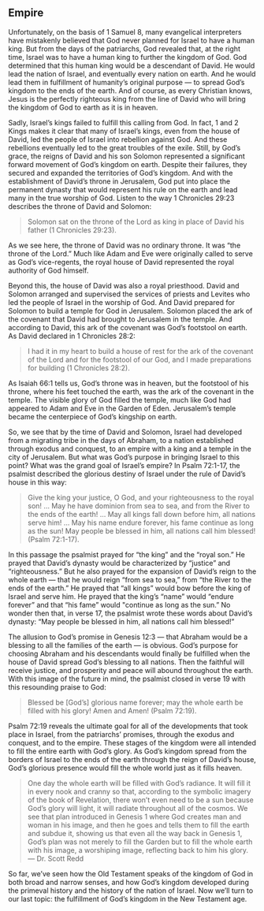 ## Empire

Unfortunately, on the basis of 1 Samuel 8, many evangelical interpreters have mistakenly believed that God never planned for Israel to have a human king. But from the days of the patriarchs, God revealed that, at the right time, Israel was to have a human king to further the kingdom of God. God determined that this human king would be a descendant of David. He would lead the nation of Israel, and eventually every nation on earth. And he would lead them in fulfillment of humanity’s original purpose — to spread God’s kingdom to the ends of the earth. And of course, as every Christian knows, Jesus is the perfectly righteous king from the line of David who will bring the kingdom of God to earth as it is in heaven.

Sadly, Israel’s kings failed to fulfill this calling from God. In fact, 1 and 2 Kings makes it clear that many of Israel’s kings, even from the house of David, led the people of Israel into rebellion against God. And these rebellions eventually led to the great troubles of the exile. Still, by God’s grace, the reigns of David and his son Solomon represented a significant forward movement of God’s kingdom on earth. Despite their failures, they secured and expanded the territories of God’s kingdom. And with the establishment of David’s throne in Jerusalem, God put into place the permanent dynasty that would represent his rule on the earth and lead many in the true worship of God. Listen to the way 1 Chronicles 29:23 describes the throne of David and Solomon:

> Solomon sat on the throne of the Lord as king in place of David his father (1 Chronicles 29:23).

As we see here, the throne of David was no ordinary throne. It was “the throne of the Lord.” Much like Adam and Eve were originally called to serve as God’s vice-regents, the royal house of David represented the royal authority of God himself.

Beyond this, the house of David was also a royal priesthood. David and Solomon arranged and supervised the services of priests and Levites who led the people of Israel in the worship of God. And David prepared for Solomon to build a temple for God in Jerusalem. Solomon placed the ark of the covenant that David had brought to Jerusalem in the temple. And according to David, this ark of the covenant was God’s footstool on earth. As David declared in 1 Chronicles 28:2:

> I had it in my heart to build a house of rest for the ark of the covenant of the Lord and for the footstool of our God, and I made preparations for building (1 Chronicles 28:2).

As Isaiah 66:1 tells us, God’s throne was in heaven, but the footstool of his throne, where his feet touched the earth, was the ark of the covenant in the temple. The visible glory of God filled the temple, much like God had appeared to Adam and Eve in the Garden of Eden. Jerusalem’s temple became the centerpiece of God’s kingship on earth.

So, we see that by the time of David and Solomon, Israel had developed from a migrating tribe in the days of Abraham, to a nation established through exodus and conquest, to an empire with a king and a temple in the city of Jerusalem. But what was God’s purpose in bringing Israel to this point? What was the grand goal of Israel’s empire? In Psalm 72:1-17, the psalmist described the glorious destiny of Israel under the rule of David’s house in this way:

> Give the king your justice, O God, and your righteousness to the royal son! … May he have dominion from sea to sea, and from the River to the ends of the earth! … May all kings fall down before him, all nations serve him! … May his name endure forever, his fame continue as long as the sun! May people be blessed in him, all nations call him blessed! (Psalm 72:1-17).

In this passage the psalmist prayed for “the king” and the “royal son.” He prayed that David’s dynasty would be characterized by “justice” and “righteousness.” But he also prayed for the expansion of David’s reign to the whole earth — that he would reign “from sea to sea,” from “the River to the ends of the earth.” He prayed that “all kings” would bow before the king of Israel and serve him. He prayed that the king’s “name” would “endure forever” and that “his fame” would "continue as long as the sun.” No wonder then that, in verse 17, the psalmist wrote these words about David’s dynasty: “May people be blessed in him, all nations call him blessed!”

The allusion to God’s promise in Genesis 12:3 — that Abraham would be a blessing to all the families of the earth — is obvious. God’s purpose for choosing Abraham and his descendants would finally be fulfilled when the house of David spread God’s blessing to all nations. Then the faithful will receive justice, and prosperity and peace will abound throughout the earth. With this image of the future in mind, the psalmist closed in verse 19 with this resounding praise to God:

> Blessed be [God’s] glorious name forever; may the whole earth be filled with his glory! Amen and Amen! (Psalm 72:19).

Psalm 72:19 reveals the ultimate goal for all of the developments that took place in Israel, from the patriarchs’ promises, through the exodus and conquest, and to the empire. These stages of the kingdom were all intended to fill the entire earth with God’s glory. As God’s kingdom spread from the borders of Israel to the ends of the earth through the reign of David’s house, God’s glorious presence would fill the whole world just as it fills heaven.

> One day the whole earth will be filled with God’s radiance. It will fill it in every nook and cranny so that, according to the symbolic imagery of the book of Revelation, there won’t even need to be a sun because God’s glory will light, it will radiate throughout all of the cosmos. We see that plan introduced in Genesis 1 where God creates man and woman in his image, and then he goes and tells them to fill the earth and subdue it, showing us that even all the way back in Genesis 1, God’s plan was not merely to fill the Garden but to fill the whole earth with his image, a worshiping image, reflecting back to him his glory. — Dr. Scott Redd

So far, we’ve seen how the Old Testament speaks of the kingdom of God in both broad and narrow senses, and how God’s kingdom developed during the primeval history and the history of the nation of Israel. Now we’ll turn to our last topic: the fulfillment of God’s kingdom in the New Testament age.

